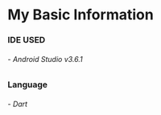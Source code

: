 # My Basic Information


### IDE USED

 ###### - Android Studio v3.6.1


### Language

###### - Dart


